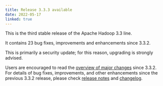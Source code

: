 ```yaml
---
title: Release 3.3.3 available
date: 2022-05-17
linked: true
---
```

<!---
  Licensed under the Apache License, Version 2.0 (the "License");
  you may not use this file except in compliance with the License.
  You may obtain a copy of the License at

   http://www.apache.org/licenses/LICENSE-2.0

  Unless required by applicable law or agreed to in writing, software
  distributed under the License is distributed on an "AS IS" BASIS,
  WITHOUT WARRANTIES OR CONDITIONS OF ANY KIND, either express or implied.
  See the License for the specific language governing permissions and
  limitations under the License. See accompanying LICENSE file.
-->
This is the third stable release of the Apache Hadoop 3.3 line.

It contains 23 bug fixes, improvements and enhancements since 3.3.2.

This is primarily a security update; for this reason, upgrading is strongly advised.

Users are encouraged to read the [overview of major changes][1] since 3.3.2.
For details of bug fixes, improvements, and other enhancements since the previous 3.3.2 release, 
please check [release notes][2] and [changelog][3].

[1]: /docs/r3.3.3/index.html
[2]: http://hadoop.apache.org/docs/r3.3.3/hadoop-project-dist/hadoop-common/release/3.3.3/RELEASENOTES.3.3.3.html
[3]: http://hadoop.apache.org/docs/r3.3.3/hadoop-project-dist/hadoop-common/release/3.3.3/CHANGELOG.3.3.3.html

